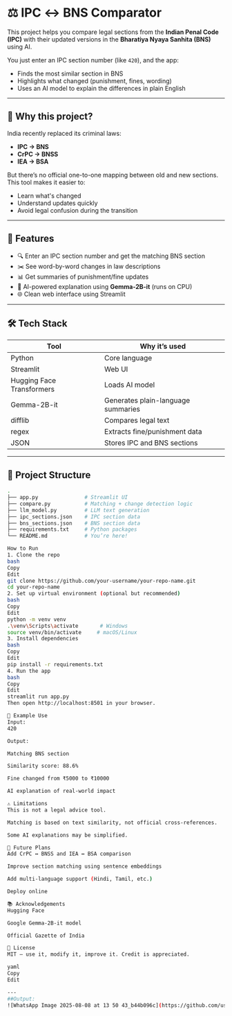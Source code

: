 # ⚖ IPC ↔ BNS Comparator

This project helps you compare legal sections from the **Indian Penal Code (IPC)** with their updated versions in the **Bharatiya Nyaya Sanhita (BNS)** using AI.

You just enter an IPC section number (like `420`), and the app:
- Finds the most similar section in BNS
- Highlights what changed (punishment, fines, wording)
- Uses an AI model to explain the differences in plain English

---

## 🧠 Why this project?

India recently replaced its criminal laws:
- **IPC → BNS**
- **CrPC → BNSS**
- **IEA → BSA**

But there’s no official one-to-one mapping between old and new sections. This tool makes it easier to:
- Learn what's changed
- Understand updates quickly
- Avoid legal confusion during the transition

---

## 🚀 Features

- 🔍 Enter an IPC section number and get the matching BNS section
- ✂️ See word-by-word changes in law descriptions
- 📊 Get summaries of punishment/fine updates
- 🤖 AI-powered explanation using **Gemma-2B-it** (runs on CPU)
- 🌐 Clean web interface using Streamlit

---

## 🛠 Tech Stack

| Tool | Why it’s used |
|------|---------------|
| Python | Core language |
| Streamlit | Web UI |
| Hugging Face Transformers | Loads AI model |
| Gemma-2B-it | Generates plain-language summaries |
| difflib | Compares legal text |
| regex | Extracts fine/punishment data |
| JSON | Stores IPC and BNS sections |

---

## 📁 Project Structure

```bash
.
├── app.py               # Streamlit UI
├── compare.py           # Matching + change detection logic
├── llm_model.py         # LLM text generation
├── ipc_sections.json    # IPC section data
├── bns_sections.json    # BNS section data
├── requirements.txt     # Python packages
└── README.md            # You’re here!

How to Run
1. Clone the repo
bash
Copy
Edit
git clone https://github.com/your-username/your-repo-name.git
cd your-repo-name
2. Set up virtual environment (optional but recommended)
bash
Copy
Edit
python -m venv venv
.\venv\Scripts\activate       # Windows
source venv/bin/activate     # macOS/Linux
3. Install dependencies
bash
Copy
Edit
pip install -r requirements.txt
4. Run the app
bash
Copy
Edit
streamlit run app.py
Then open http://localhost:8501 in your browser.

🧪 Example Use
Input:
420

Output:

Matching BNS section

Similarity score: 88.6%

Fine changed from ₹5000 to ₹10000

AI explanation of real-world impact

⚠️ Limitations
This is not a legal advice tool.

Matching is based on text similarity, not official cross-references.

Some AI explanations may be simplified.

🧩 Future Plans
Add CrPC ↔ BNSS and IEA ↔ BSA comparison

Improve section matching using sentence embeddings

Add multi-language support (Hindi, Tamil, etc.)

Deploy online

📚 Acknowledgements
Hugging Face

Google Gemma-2B-it model

Official Gazette of India

📜 License
MIT — use it, modify it, improve it. Credit is appreciated.

yaml
Copy
Edit

---
##Output:
![WhatsApp Image 2025-08-08 at 13 50 43_b44b096c](https://github.com/user-attachments/assets/f1cdfb12-806f-40bc-80ab-68bf7cbbd2d2)

